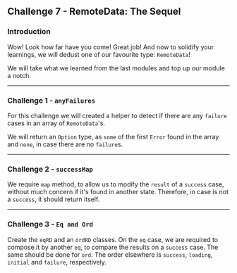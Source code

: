 ## Challenge 7 - RemoteData: The Sequel

### Introduction

Wow! Look how far have you come! Great job!
And now to solidify your learnings, we will dedust one of our favourite type: `RemoteData`!

We will take what we learned from the last modules and top up our module a notch.

---

### Challenge 1 - `anyFailures`

For this challenge we will created a helper to detect if there are any `failure` cases in an array of `RemoteData`'s.

We will return an `Option` type, as `some` of the first `Error` found in the array and `none`, in case there are no `failure`s.

---

### Challenge 2 - `successMap`

We require `map` method, to allow us to modify the `result` of a `success` case, without much concern if it's found in another state. Therefore, in case is not a `success`, it should return itself.

---

### Challenge 3 - `Eq and Ord`

Create the `eqRD` and an `ordRD` classes.
On the `eq` case, we are required to compose it by another `eq`, to compare the results on a `success` case. The same should be done for `ord`.
The order elsewhere is `success`, `loading`, `initial` and `failure`, respectively.

